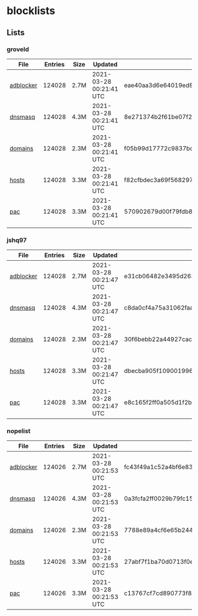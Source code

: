 # blocklists

## Lists

### groveld

|File|Entries|Size|Updated|Hash|
|-|-|-|-|-|
|[adblocker](https://raw.githubusercontent.com/groveld/blocklists/lists/groveld/adblocker.txt)|124028|2.7M|2021-03-28 00:21:41 UTC|eae40aa3d6e64019ed8ac57722f66fc4301b25d6c7df561e2df618f9d9a80d85|
|[dnsmasq](https://raw.githubusercontent.com/groveld/blocklists/lists/groveld/dnsmasq.txt)|124028|4.3M|2021-03-28 00:21:41 UTC|8e271374b2f61be07f2c42c5611c3e554455e90e7b99d3657a479067612bb9a7|
|[domains](https://raw.githubusercontent.com/groveld/blocklists/lists/groveld/domains.txt)|124028|2.3M|2021-03-28 00:21:41 UTC|f05b99d17772c9837bc3a3f34a3de4dce3d3264d69f9c6d6e42dd265b96df4f0|
|[hosts](https://raw.githubusercontent.com/groveld/blocklists/lists/groveld/hosts.txt)|124028|3.3M|2021-03-28 00:21:41 UTC|f82cfbdec3a69f56829753fff93bc75821b7cd7e65cf0213db72de5409220035|
|[pac](https://raw.githubusercontent.com/groveld/blocklists/lists/groveld/pac.txt)|124028|3.3M|2021-03-28 00:21:41 UTC|570902679d00f79fdb883c809bc01be5b1dc230ce727eddd762c1a295c2e38b8|

### jshq97

|File|Entries|Size|Updated|Hash|
|-|-|-|-|-|
|[adblocker](https://raw.githubusercontent.com/groveld/blocklists/lists/jshq97/adblocker.txt)|124028|2.7M|2021-03-28 00:21:47 UTC|e31cb06482e3495d2631282c4e033eaab95a944d36b8b20abbf94245e43a60d3|
|[dnsmasq](https://raw.githubusercontent.com/groveld/blocklists/lists/jshq97/dnsmasq.txt)|124028|4.3M|2021-03-28 00:21:47 UTC|c8da0cf4a75a31062faaeed34f3eb44c24fb5fdefc255965ab9282dcb3db5d83|
|[domains](https://raw.githubusercontent.com/groveld/blocklists/lists/jshq97/domains.txt)|124028|2.3M|2021-03-28 00:21:47 UTC|30f6bebb22a44927cacb5d6b2dd20e6d702c6e94724945057d76edfc5dfc7a67|
|[hosts](https://raw.githubusercontent.com/groveld/blocklists/lists/jshq97/hosts.txt)|124028|3.3M|2021-03-28 00:21:47 UTC|dbecba905f10900199601c8e2b2d1f52fdc91cb6e04b0c2ef6fe17dde62bf63e|
|[pac](https://raw.githubusercontent.com/groveld/blocklists/lists/jshq97/pac.txt)|124028|3.3M|2021-03-28 00:21:47 UTC|e8c165f2ff0a505d1f2b9d72024ee82ed6dbb22613ae63670c0d603b7cee942f|

### nopelist

|File|Entries|Size|Updated|Hash|
|-|-|-|-|-|
|[adblocker](https://raw.githubusercontent.com/groveld/blocklists/lists/nopelist/adblocker.txt)|124026|2.7M|2021-03-28 00:21:53 UTC|fc43f49a1c52a4bf6e83cce41c5db9e5d23463dc676b5f922564938cf641be38|
|[dnsmasq](https://raw.githubusercontent.com/groveld/blocklists/lists/nopelist/dnsmasq.txt)|124026|4.3M|2021-03-28 00:21:53 UTC|0a3fcfa2ff0029b79fc15e0a14fec507585cb6a88e21f1065c5d7de84b42ee58|
|[domains](https://raw.githubusercontent.com/groveld/blocklists/lists/nopelist/domains.txt)|124026|2.3M|2021-03-28 00:21:53 UTC|7788e89a4cf6e65b244b962c3f55406c0e1e9529ab60a694ec4378bd4e03a7d4|
|[hosts](https://raw.githubusercontent.com/groveld/blocklists/lists/nopelist/hosts.txt)|124026|3.3M|2021-03-28 00:21:53 UTC|27abf7f1ba70d0713f0eba02607281948f8be2ebc7c307f03e5992058b395e05|
|[pac](https://raw.githubusercontent.com/groveld/blocklists/lists/nopelist/pac.txt)|124026|3.3M|2021-03-28 00:21:53 UTC|c13767cf7cd890773f8c129f275c5f755fc123476aa26a74ea9d2a8610b19d97|
